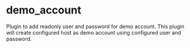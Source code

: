 demo_account
================

Plugin to add readonly user and password for demo account. This plugin will create configured host as demo account using configured user and password.


